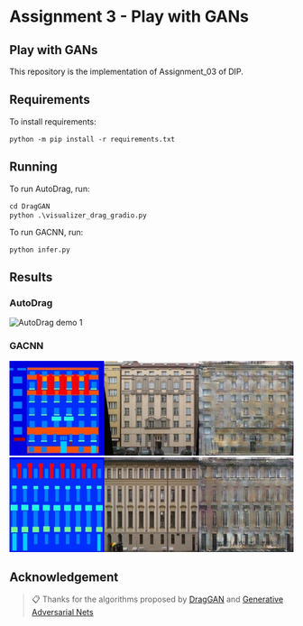 # Assignment 3 - Play with GANs

## Play with GANs

This repository is the implementation of Assignment_03 of DIP.

## Requirements

To install requirements:

```setup
python -m pip install -r requirements.txt
```

## Running

To run AutoDrag, run:

```AutoDrag
cd DragGAN
python .\visualizer_drag_gradio.py
```

To run GACNN, run:

```GACNN
python infer.py
```

## Results

### AutoDrag

<img src="pics/AutoDrag.gif" alt="AutoDrag demo 1" width="800">

### GACNN

<img src="pics/GACNN_1.png" alt="GACNN 1" width="800">
<img src="pics/GACNN_2.png" alt="GACNN 2" width="800">

## Acknowledgement

>📋 Thanks for the algorithms proposed by
[DragGAN](https://vcai.mpi-inf.mpg.de/projects/DragGAN/) and
[Generative Adversarial Nets](https://arxiv.org/abs/1406.2661)
